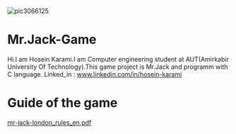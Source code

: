 ![pic3066125](https://user-images.githubusercontent.com/91912018/153454831-a70599e7-5460-4895-a9d3-34aee583af32.jpg)
# Mr.Jack-Game
Hi.I am Hosein Karami.I am Computer engineering student at AUT(Amirkabir University Of Technology).This game project is Mr.Jack and programm with C language.
Linked_in : www.linkedin.com/in/hosein-karami
# Guide of the game 
[mr-jack-london_rules_en.pdf](https://github.com/Hosein-Karami/Mr.Jack-Game/files/8042765/mr-jack-london_rules_en.pdf)

